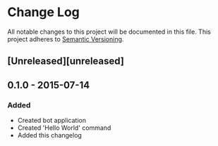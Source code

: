 # Change Log
All notable changes to this project will be documented in this file.
This project adheres to [Semantic Versioning](http://semver.org/).

## [Unreleased][unreleased]

## 0.1.0 - 2015-07-14 
### Added
* Created bot application
* Created 'Hello World' command
* Added this changelog

